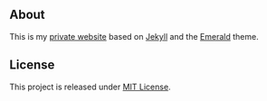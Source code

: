 ## About
This is my [private website](https://sonofliberty.github.io) based on [Jekyll](https://github.com/jekyll/jekyll) and the [Emerald](https://github.com/KingFelix/emerald) theme.

## License
This project is released under [MIT License](license.txt).